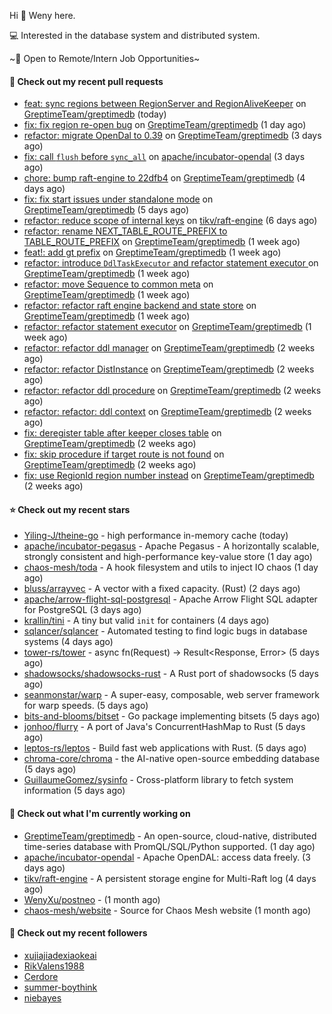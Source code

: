 Hi 👋 Weny here.

💻 Interested in the database system and distributed system.

~🍺 Open to Remote/Intern Job Opportunities~

#### 🔨 Check out my recent pull requests

- [feat: sync regions between RegionServer and RegionAliveKeeper](https://github.com/GreptimeTeam/greptimedb/pull/2417) on [GreptimeTeam/greptimedb](https://github.com/GreptimeTeam/greptimedb) (today)
- [fix: fix region re-open bug](https://github.com/GreptimeTeam/greptimedb/pull/2408) on [GreptimeTeam/greptimedb](https://github.com/GreptimeTeam/greptimedb) (1 day ago)
- [refactor: migrate OpenDal to 0.39](https://github.com/GreptimeTeam/greptimedb/pull/2383) on [GreptimeTeam/greptimedb](https://github.com/GreptimeTeam/greptimedb) (3 days ago)
- [fix: call `flush` before `sync_all`](https://github.com/apache/incubator-opendal/pull/3053) on [apache/incubator-opendal](https://github.com/apache/incubator-opendal) (3 days ago)
- [chore: bump raft-engine to 22dfb4](https://github.com/GreptimeTeam/greptimedb/pull/2360) on [GreptimeTeam/greptimedb](https://github.com/GreptimeTeam/greptimedb) (4 days ago)
- [fix: fix start issues under standalone mode](https://github.com/GreptimeTeam/greptimedb/pull/2352) on [GreptimeTeam/greptimedb](https://github.com/GreptimeTeam/greptimedb) (5 days ago)
- [refactor: reduce scope of internal keys](https://github.com/tikv/raft-engine/pull/335) on [tikv/raft-engine](https://github.com/tikv/raft-engine) (6 days ago)
- [refactor: rename NEXT_TABLE_ROUTE_PREFIX to TABLE_ROUTE_PREFIX](https://github.com/GreptimeTeam/greptimedb/pull/2348) on [GreptimeTeam/greptimedb](https://github.com/GreptimeTeam/greptimedb) (1 week ago)
- [feat!: add gt prefix](https://github.com/GreptimeTeam/greptimedb/pull/2347) on [GreptimeTeam/greptimedb](https://github.com/GreptimeTeam/greptimedb) (1 week ago)
- [refactor: introduce `DdlTaskExecutor` and refactor statement executor ](https://github.com/GreptimeTeam/greptimedb/pull/2341) on [GreptimeTeam/greptimedb](https://github.com/GreptimeTeam/greptimedb) (1 week ago)
- [refactor: move Sequence to common meta](https://github.com/GreptimeTeam/greptimedb/pull/2337) on [GreptimeTeam/greptimedb](https://github.com/GreptimeTeam/greptimedb) (1 week ago)
- [refactor: refactor raft engine backend and state store](https://github.com/GreptimeTeam/greptimedb/pull/2336) on [GreptimeTeam/greptimedb](https://github.com/GreptimeTeam/greptimedb) (1 week ago)
- [refactor: refactor statement executor](https://github.com/GreptimeTeam/greptimedb/pull/2334) on [GreptimeTeam/greptimedb](https://github.com/GreptimeTeam/greptimedb) (1 week ago)
- [refactor: refactor ddl manager](https://github.com/GreptimeTeam/greptimedb/pull/2306) on [GreptimeTeam/greptimedb](https://github.com/GreptimeTeam/greptimedb) (2 weeks ago)
- [refactor: refactor DistInstance](https://github.com/GreptimeTeam/greptimedb/pull/2305) on [GreptimeTeam/greptimedb](https://github.com/GreptimeTeam/greptimedb) (2 weeks ago)
- [refactor: refactor ddl procedure](https://github.com/GreptimeTeam/greptimedb/pull/2304) on [GreptimeTeam/greptimedb](https://github.com/GreptimeTeam/greptimedb) (2 weeks ago)
- [refactor: refactor: ddl context](https://github.com/GreptimeTeam/greptimedb/pull/2301) on [GreptimeTeam/greptimedb](https://github.com/GreptimeTeam/greptimedb) (2 weeks ago)
- [fix: deregister table after keeper closes table](https://github.com/GreptimeTeam/greptimedb/pull/2278) on [GreptimeTeam/greptimedb](https://github.com/GreptimeTeam/greptimedb) (2 weeks ago)
- [fix: skip procedure if target route is not found](https://github.com/GreptimeTeam/greptimedb/pull/2277) on [GreptimeTeam/greptimedb](https://github.com/GreptimeTeam/greptimedb) (2 weeks ago)
- [fix: use RegionId region number instead](https://github.com/GreptimeTeam/greptimedb/pull/2273) on [GreptimeTeam/greptimedb](https://github.com/GreptimeTeam/greptimedb) (2 weeks ago)

#### ⭐ Check out my recent stars

- [Yiling-J/theine-go](https://github.com/Yiling-J/theine-go) - high performance in-memory cache (today)
- [apache/incubator-pegasus](https://github.com/apache/incubator-pegasus) - Apache Pegasus - A horizontally scalable, strongly consistent and high-performance key-value store (1 day ago)
- [chaos-mesh/toda](https://github.com/chaos-mesh/toda) - A hook filesystem and utils to inject IO chaos (1 day ago)
- [bluss/arrayvec](https://github.com/bluss/arrayvec) - A vector with a fixed capacity. (Rust) (2 days ago)
- [apache/arrow-flight-sql-postgresql](https://github.com/apache/arrow-flight-sql-postgresql) - Apache Arrow Flight SQL adapter for PostgreSQL (3 days ago)
- [krallin/tini](https://github.com/krallin/tini) - A tiny but valid `init` for containers (4 days ago)
- [sqlancer/sqlancer](https://github.com/sqlancer/sqlancer) - Automated testing to find logic bugs in database systems (4 days ago)
- [tower-rs/tower](https://github.com/tower-rs/tower) - async fn(Request) -&gt; Result&lt;Response, Error&gt; (5 days ago)
- [shadowsocks/shadowsocks-rust](https://github.com/shadowsocks/shadowsocks-rust) - A Rust port of shadowsocks (5 days ago)
- [seanmonstar/warp](https://github.com/seanmonstar/warp) - A super-easy, composable, web server framework for warp speeds. (5 days ago)
- [bits-and-blooms/bitset](https://github.com/bits-and-blooms/bitset) - Go package implementing bitsets (5 days ago)
- [jonhoo/flurry](https://github.com/jonhoo/flurry) - A port of Java&#39;s ConcurrentHashMap to Rust (5 days ago)
- [leptos-rs/leptos](https://github.com/leptos-rs/leptos) - Build fast web applications with Rust. (5 days ago)
- [chroma-core/chroma](https://github.com/chroma-core/chroma) - the AI-native open-source embedding database (5 days ago)
- [GuillaumeGomez/sysinfo](https://github.com/GuillaumeGomez/sysinfo) - Cross-platform library to fetch system information (5 days ago)

#### 👷 Check out what I'm currently working on

- [GreptimeTeam/greptimedb](https://github.com/GreptimeTeam/greptimedb) - An open-source, cloud-native, distributed time-series database with PromQL/SQL/Python supported. (1 day ago)
- [apache/incubator-opendal](https://github.com/apache/incubator-opendal) - Apache OpenDAL: access data freely. (3 days ago)
- [tikv/raft-engine](https://github.com/tikv/raft-engine) - A persistent storage engine for Multi-Raft log (4 days ago)
- [WenyXu/postneo](https://github.com/WenyXu/postneo) -  (1 month ago)
- [chaos-mesh/website](https://github.com/chaos-mesh/website) - Source for Chaos Mesh website (1 month ago)

#### 👯 Check out my recent followers

- [xujiajiadexiaokeai](https://github.com/xujiajiadexiaokeai)
- [RikValens1988](https://github.com/RikValens1988)
- [Cerdore](https://github.com/Cerdore)
- [summer-boythink](https://github.com/summer-boythink)
- [niebayes](https://github.com/niebayes)


